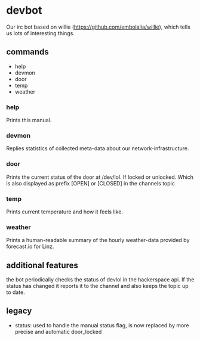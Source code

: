 # devbot
Our irc bot based on willie (https://github.com/embolalia/willie), which tells us lots of interesting things.

## commands
* help
* devmon
* door
* temp
* weather

### help
Prints this manual.

### devmon
Replies statistics of collected meta-data about our network-infrastructure.

### door
Prints the current status of the door at /dev/lol. If locked or unlocked. Which is also displayed as prefix [OPEN] or [CLOSED] in the channels topic

### temp
Prints current temperature and how it feels like.

### weather
Prints a human-readable summary of the hourly weather-data provided by forecast.io for Linz.

## additional features
the bot periodically checks the status of devlol in the hackerspace api. If the status has changed it reports it to the channel and also keeps the topic up to date.

## legacy

* status: used to handle the manual status flag, is now replaced by more precise and automatic door_locked
